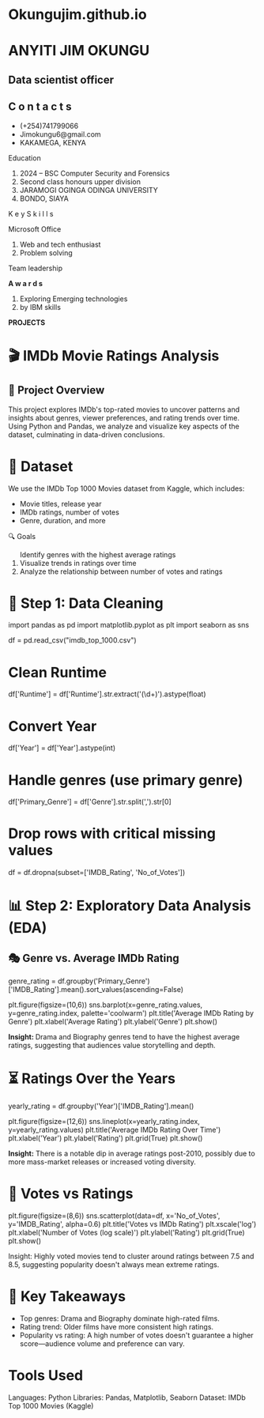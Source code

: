 # Okungujim.github.io
<h1><b>ANYITI JIM OKUNGU</b></h1>
<p><h2>Data scientist officer</h2></p>
<p><h2>C o n t a c t s</h2></p> 
<p>
  <ul>
<li>(+254)741799066</li>
<li>Jimokungu6@gmail.com</li>
<li>KAKAMEGA, KENYA</li>
</ul>
  </p>
<p>Education</p>
<ol>
<li>2024 – BSC Computer Security and Forensics</li>
<li>Second class honours upper division</li>
<li>JARAMOGI OGINGA ODINGA UNIVERSITY</li>
<li>BONDO, SIAYA</li>
</ol>
<p>K e y S k i l l s</p> 
<p>Microsoft Office</p>
<ol>
<li>Web and tech enthusiast</li>
<li>Problem solving</li>
</ol>
<p>Team leadership</p>
<p><b>A w a r d s</b></p>
<ol>
<li>Exploring Emerging technologies</li>
<li>by IBM skills</li>
</ol>
<p><b>PROJECTS</b></p>
<h1><b>🎬 IMDb Movie Ratings Analysis</b></h1>
<h2>📌 Project Overview</h2>

<p>This project explores IMDb's top-rated movies to uncover patterns and insights about genres, viewer preferences, and rating trends over time. Using Python and Pandas, we analyze and visualize key aspects of the dataset, culminating in data-driven conclusions.</p>
<h1>📁 Dataset</h1>
<p>We use the IMDb Top 1000 Movies dataset from Kaggle, which includes:
<ul>
<li>Movie titles, release year</li>
<li>IMDb ratings, number of votes</li>
<li>Genre, duration, and more</li>
 </ul>
</p>
<p>🔍 Goals</p>
<ol>
</li>Identify genres with the highest average ratings</li>
<li> Visualize trends in ratings over time</li>
<li>Analyze the relationship between number of votes and ratings</li>
</ol>
<h1><b>🧹 Step 1: Data Cleaning</b></h1>
<p>
import pandas as pd
import matplotlib.pyplot as plt
import seaborn as sns

df = pd.read_csv("imdb_top_1000.csv")

# Clean Runtime
df['Runtime'] = df['Runtime'].str.extract('(\d+)').astype(float)

# Convert Year
df['Year'] = df['Year'].astype(int)

# Handle genres (use primary genre)
df['Primary_Genre'] = df['Genre'].str.split(',').str[0]

# Drop rows with critical missing values
df = df.dropna(subset=['IMDB_Rating', 'No_of_Votes'])
</p>
<h1><b> 📊 Step 2: Exploratory Data Analysis (EDA)</b></h1>
<h2>🎭 Genre vs. Average IMDb Rating</h2>
<p>
 genre_rating = df.groupby('Primary_Genre')['IMDB_Rating'].mean().sort_values(ascending=False)

plt.figure(figsize=(10,6))
sns.barplot(x=genre_rating.values, y=genre_rating.index, palette='coolwarm')
plt.title('Average IMDb Rating by Genre')
plt.xlabel('Average Rating')
plt.ylabel('Genre')
plt.show()
</p>
<p><b>Insight: </b>Drama and Biography genres tend to have the highest average ratings, suggesting that audiences value storytelling and depth.</p>
<h1><b> ⏳ Ratings Over the Years</b></h1>
<p>
 yearly_rating = df.groupby('Year')['IMDB_Rating'].mean()

plt.figure(figsize=(12,6))
sns.lineplot(x=yearly_rating.index, y=yearly_rating.values)
plt.title('Average IMDb Rating Over Time')
plt.xlabel('Year')
plt.ylabel('Rating')
plt.grid(True)
plt.show()
</p>
<p> <b>Insight:</b> There is a notable dip in average ratings post-2010, possibly due to more mass-market releases or increased voting diversity.</p>
<h1><b>💬 Votes vs Ratings</b></h1>
<p>
 plt.figure(figsize=(8,6))
sns.scatterplot(data=df, x='No_of_Votes', y='IMDB_Rating', alpha=0.6)
plt.title('Votes vs IMDb Rating')
plt.xscale('log')
plt.xlabel('Number of Votes (log scale)')
plt.ylabel('Rating')
plt.grid(True)
plt.show()
</p>
<p>Insight: Highly voted movies tend to cluster around ratings between 7.5 and 8.5, suggesting popularity doesn't always mean extreme ratings.</p>
<p>
<h1><b> 🧠 Key Takeaways</b></h1>
<ul>
<li>Top genres: Drama and Biography dominate high-rated films.</li>
<li>Rating trend: Older films have more consistent high ratings.</li>
<li>Popularity vs rating: A high number of votes doesn't guarantee a higher score—audience volume and preference can vary.</li>
</ul>
</p>
<p>
<h1>Tools Used</h1>
Languages: Python
Libraries: Pandas, Matplotlib, Seaborn
Dataset: IMDb Top 1000 Movies (Kaggle)
</p>
